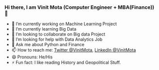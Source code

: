 ### Hi there, I am Vinit Mota (Computer Engineer + MBA(Finance))👋

- 🔭 I’m currently working on Machine Learning Project
- 🌱 I’m currently learning Big Data
- 👯 I’m looking to collaborate on Big data Project
- 🤔 I’m looking for help with Data Analytics Job
- 💬 Ask me about Python and Finance
- 📫 How to reach me: [Twitter @VinitMota](https://twitter.com/vinit_mota), [LinkedIn @VinitMota](https://www.linkedin.com/in/vinitmota/)
- 😄 Pronouns: He/His
- ⚡ Fun fact: I like reading History and Geopolitical Stuff.
